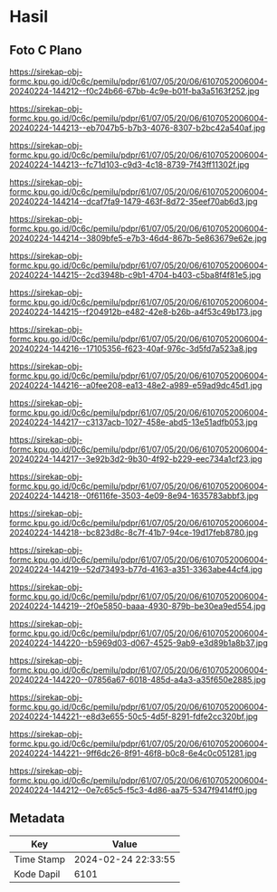 # Hasil

## Foto C Plano

https://sirekap-obj-formc.kpu.go.id/0c6c/pemilu/pdpr/61/07/05/20/06/6107052006004-20240224-144212--f0c24b66-67bb-4c9e-b01f-ba3a5163f252.jpg

https://sirekap-obj-formc.kpu.go.id/0c6c/pemilu/pdpr/61/07/05/20/06/6107052006004-20240224-144213--eb7047b5-b7b3-4076-8307-b2bc42a540af.jpg

https://sirekap-obj-formc.kpu.go.id/0c6c/pemilu/pdpr/61/07/05/20/06/6107052006004-20240224-144213--fc71d103-c9d3-4c18-8739-7f43ff11302f.jpg

https://sirekap-obj-formc.kpu.go.id/0c6c/pemilu/pdpr/61/07/05/20/06/6107052006004-20240224-144214--dcaf7fa9-1479-463f-8d72-35eef70ab6d3.jpg

https://sirekap-obj-formc.kpu.go.id/0c6c/pemilu/pdpr/61/07/05/20/06/6107052006004-20240224-144214--3809bfe5-e7b3-46d4-867b-5e863679e62e.jpg

https://sirekap-obj-formc.kpu.go.id/0c6c/pemilu/pdpr/61/07/05/20/06/6107052006004-20240224-144215--2cd3948b-c9b1-4704-b403-c5ba8f4f81e5.jpg

https://sirekap-obj-formc.kpu.go.id/0c6c/pemilu/pdpr/61/07/05/20/06/6107052006004-20240224-144215--f204912b-e482-42e8-b26b-a4f53c49b173.jpg

https://sirekap-obj-formc.kpu.go.id/0c6c/pemilu/pdpr/61/07/05/20/06/6107052006004-20240224-144216--17105356-f623-40af-976c-3d5fd7a523a8.jpg

https://sirekap-obj-formc.kpu.go.id/0c6c/pemilu/pdpr/61/07/05/20/06/6107052006004-20240224-144216--a0fee208-ea13-48e2-a989-e59ad9dc45d1.jpg

https://sirekap-obj-formc.kpu.go.id/0c6c/pemilu/pdpr/61/07/05/20/06/6107052006004-20240224-144217--c3137acb-1027-458e-abd5-13e51adfb053.jpg

https://sirekap-obj-formc.kpu.go.id/0c6c/pemilu/pdpr/61/07/05/20/06/6107052006004-20240224-144217--3e92b3d2-9b30-4f92-b229-eec734a1cf23.jpg

https://sirekap-obj-formc.kpu.go.id/0c6c/pemilu/pdpr/61/07/05/20/06/6107052006004-20240224-144218--0f6116fe-3503-4e09-8e94-1635783abbf3.jpg

https://sirekap-obj-formc.kpu.go.id/0c6c/pemilu/pdpr/61/07/05/20/06/6107052006004-20240224-144218--bc823d8c-8c7f-41b7-94ce-19d17feb8780.jpg

https://sirekap-obj-formc.kpu.go.id/0c6c/pemilu/pdpr/61/07/05/20/06/6107052006004-20240224-144219--52d73493-b77d-4163-a351-3363abe44cf4.jpg

https://sirekap-obj-formc.kpu.go.id/0c6c/pemilu/pdpr/61/07/05/20/06/6107052006004-20240224-144219--2f0e5850-baaa-4930-879b-be30ea9ed554.jpg

https://sirekap-obj-formc.kpu.go.id/0c6c/pemilu/pdpr/61/07/05/20/06/6107052006004-20240224-144220--b5969d03-d067-4525-9ab9-e3d89b1a8b37.jpg

https://sirekap-obj-formc.kpu.go.id/0c6c/pemilu/pdpr/61/07/05/20/06/6107052006004-20240224-144220--07856a67-6018-485d-a4a3-a35f650e2885.jpg

https://sirekap-obj-formc.kpu.go.id/0c6c/pemilu/pdpr/61/07/05/20/06/6107052006004-20240224-144221--e8d3e655-50c5-4d5f-8291-fdfe2cc320bf.jpg

https://sirekap-obj-formc.kpu.go.id/0c6c/pemilu/pdpr/61/07/05/20/06/6107052006004-20240224-144221--9ff6dc26-8f91-46f8-b0c8-6e4c0c051281.jpg

https://sirekap-obj-formc.kpu.go.id/0c6c/pemilu/pdpr/61/07/05/20/06/6107052006004-20240224-144212--0e7c65c5-f5c3-4d86-aa75-5347f9414ff0.jpg


## Metadata

| Key        | Value               |
| ---------- | ------------------- |
| Time Stamp | 2024-02-24 22:33:55 |
| Kode Dapil | 6101                |



